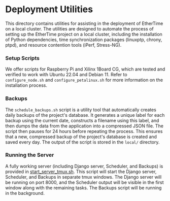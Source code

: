 # Deployment Utilities

This directory contains utilities for assisting in the deployment of EtherTime on a local cluster. The utilities are designed to automate the process of setting up the EtherTime project on a local cluster, including the installation of Python dependencies, time synchronization packages (linuxptp, chrony, ptpd), and resource contention tools (iPerf, Stress-NG).

### Setup Scripts

We offer scripts for Raspberry Pi and Xilinx 1Board CG, which are tested and verified to work with Ubuntu 22.04 and Debian 11. Refer to `configure_node.sh` and `configure_petalinux.sh` for more information on the installation process.

### Backups

The `schedule_backups.sh` script is a utility tool that automatically creates daily backups of the project's database. It generates a unique label for each backup using the current date, constructs a filename using this label, and then dumps the data from the application into a compressed JSON file. The script then pauses for 24 hours before repeating the process. This ensures that a new, compressed backup of the project's database is created and saved every day. The output of the script is stored in the `local/` directory.

### Running the Server

A fully working server (including Django server, Scheduler, and Backups) is provided in [start_server_tmux.sh](start_server_tmux.sh). This script will start the Django server, Scheduler, and Backups in separate tmux windows. The Django server will be running on port 8000, and the Scheduler output will be visible in the first window along with the remaining tasks. The Backups script will be running in the background.
